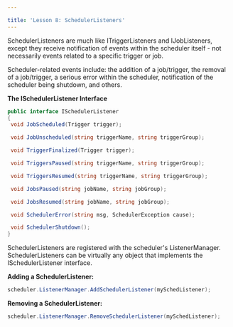 ```yaml
---

title: 'Lesson 8: SchedulerListeners'
---
```


SchedulerListeners are much like ITriggerListeners and IJobListeners, except they receive notification of
events within the scheduler itself - not necessarily events related to a specific trigger or job.

Scheduler-related events include: the addition of a job/trigger, the removal of a job/trigger, a serious error
within the scheduler, notification of the scheduler being shutdown, and others.

__The ISchedulerListener Interface__

```csharp
public interface ISchedulerListener
{
 void JobScheduled(Trigger trigger);

 void JobUnscheduled(string triggerName, string triggerGroup);

 void TriggerFinalized(Trigger trigger);

 void TriggersPaused(string triggerName, string triggerGroup);

 void TriggersResumed(string triggerName, string triggerGroup);

 void JobsPaused(string jobName, string jobGroup);

 void JobsResumed(string jobName, string jobGroup);

 void SchedulerError(string msg, SchedulerException cause);

 void SchedulerShutdown();
} 
```

SchedulerListeners are registered with the scheduler's ListenerManager.
SchedulerListeners can be virtually any object that implements the ISchedulerListener interface.

__Adding a SchedulerListener:__

```csharp
scheduler.ListenerManager.AddSchedulerListener(mySchedListener);
```

__Removing a SchedulerListener:__

```csharp
scheduler.ListenerManager.RemoveSchedulerListener(mySchedListener);
```
